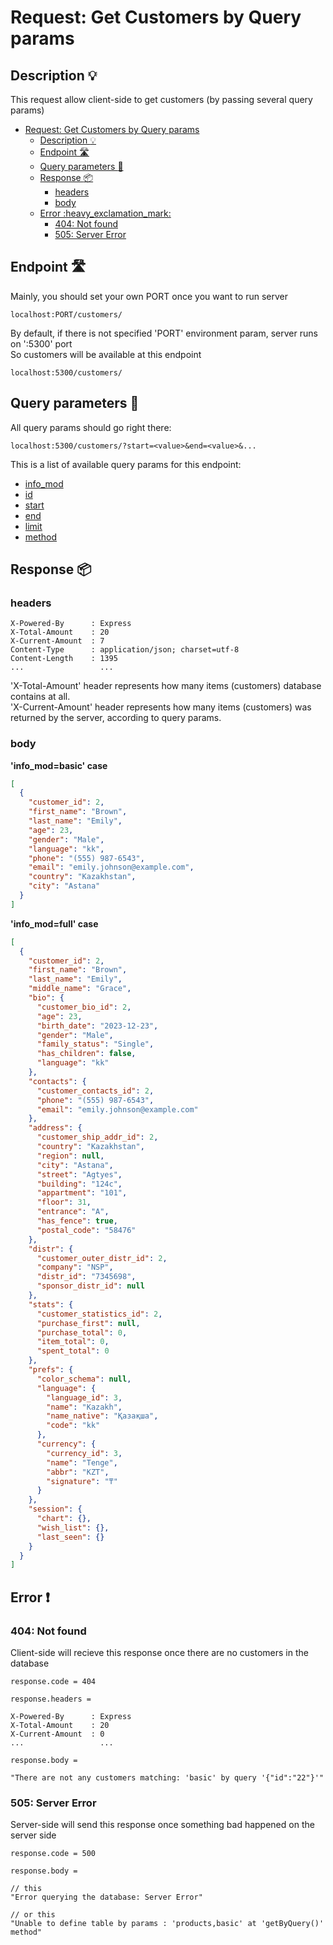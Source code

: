 # Request: Get Customers by Query params

## Description :bulb:
This request allow client-side to get customers (by passing several query params)  
- [Request: Get Customers by Query params](#request-get-customers-by-query-params)
  - [Description :bulb:](#description-bulb)
  - [Endpoint :motorway:](#endpoint-motorway)
  - [Query parameters :pencil:](#query-parameters-pencil)
  - [Response :package:](#response-package)
    - [headers](#headers)
    - [body](#body)
  - [Error :heavy\_exclamation\_mark:](#error-heavy_exclamation_mark)
    - [404: Not found](#404-not-found)
    - [505: Server Error](#505-server-error)

## Endpoint :motorway:
Mainly, you should set your own PORT once you want to run server
```
localhost:PORT/customers/
```
By default, if there is not specified 'PORT' environment param, server runs on ':5300' port    
So customers will be available at this endpoint
```
localhost:5300/customers/
```

## Query parameters :pencil:
All query params should go right there:
```
localhost:5300/customers/?start=<value>&end=<value>&...
```
This is a list of available query params for this endpoint:
- [info_mod](../query.md#info_mod)
- [id](../query.md#id)
- [start](../query.md#start)
- [end](../query.md#end)
- [limit](../query.md#limit)
- [method](../query.md#method)


## Response :package:
### headers
```
X-Powered-By      : Express
X-Total-Amount    : 20
X-Current-Amount  : 7
Content-Type      : application/json; charset=utf-8
Content-Length    : 1395
...                 ...
```
'X-Total-Amount' header represents how many items (customers) database contains at all.    
'X-Current-Amount' header represents how many items (customers) was returned by the server, according to query params.

### body
**'info_mod=basic' case**
```json
[
  {
    "customer_id": 2,
    "first_name": "Brown",
    "last_name": "Emily",
    "age": 23,
    "gender": "Male",
    "language": "kk",
    "phone": "(555) 987-6543",
    "email": "emily.johnson@example.com",
    "country": "Kazakhstan",
    "city": "Astana"
  }
]
```
**'info_mod=full' case**
```json
[
  {
    "customer_id": 2,
    "first_name": "Brown",
    "last_name": "Emily",
    "middle_name": "Grace",
    "bio": {
      "customer_bio_id": 2,
      "age": 23,
      "birth_date": "2023-12-23",
      "gender": "Male",
      "family_status": "Single",
      "has_children": false,
      "language": "kk"
    },
    "contacts": {
      "customer_contacts_id": 2,
      "phone": "(555) 987-6543",
      "email": "emily.johnson@example.com"
    },
    "address": {
      "customer_ship_addr_id": 2,
      "country": "Kazakhstan",
      "region": null,
      "city": "Astana",
      "street": "Agtyes",
      "building": "124c",
      "appartment": "101",
      "floor": 31,
      "entrance": "A",
      "has_fence": true,
      "postal_code": "58476"
    },
    "distr": {
      "customer_outer_distr_id": 2,
      "company": "NSP",
      "distr_id": "7345698",
      "sponsor_distr_id": null
    },
    "stats": {
      "customer_statistics_id": 2,
      "purchase_first": null,
      "purchase_total": 0,
      "item_total": 0,
      "spent_total": 0
    },
    "prefs": {
      "color_schema": null,
      "language": {
        "language_id": 3,
        "name": "Kazakh",
        "name_native": "Қазақша",
        "code": "kk"
      },
      "currency": {
        "currency_id": 3,
        "name": "Tenge",
        "abbr": "KZT",
        "signature": "₸"
      }
    },
    "session": {
      "chart": {},
      "wish_list": {},
      "last_seen": {}
    }
  }
]
```
## Error :heavy_exclamation_mark:
### 404: Not found
Client-side will recieve this response once there are no customers in the database
```
response.code = 404
```
```
response.headers =

X-Powered-By      : Express
X-Total-Amount    : 20
X-Current-Amount  : 0
...                 ...
```
```
response.body =

"There are not any customers matching: 'basic' by query '{"id":"22"}'"
```
### 505: Server Error
Server-side will send this response once something bad happened on the server side
```
response.code = 500
```
```
response.body =

// this
"Error querying the database: Server Error"

// or this
"Unable to define table by params : 'products,basic' at 'getByQuery()' method"
```